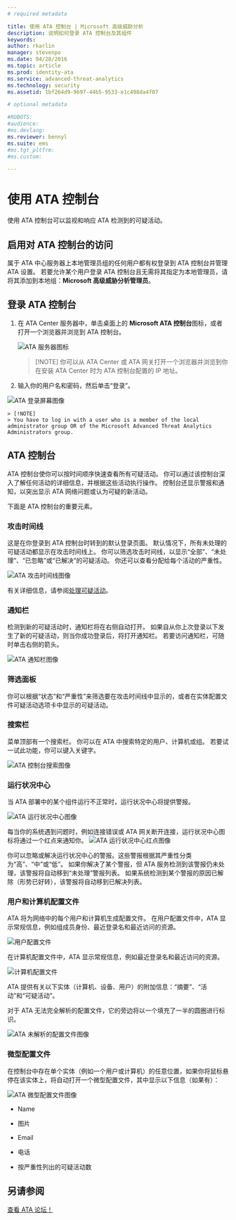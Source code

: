```yaml
---
# required metadata

title: 使用 ATA 控制台 | Microsoft 高级威胁分析
description: 说明如何登录 ATA 控制台及其组件
keywords:
author: rkarlin
manager: stevenpo
ms.date: 04/28/2016
ms.topic: article
ms.prod: identity-ata
ms.service: advanced-threat-analytics
ms.technology: security
ms.assetid: 1bf264d9-9697-44b5-9533-e1c498da4f07

# optional metadata

#ROBOTS:
#audience:
#ms.devlang:
ms.reviewer: bennyl
ms.suite: ems
#ms.tgt_pltfrm:
#ms.custom:

---
```


# 使用 ATA 控制台

使用 ATA 控制台可以监视和响应 ATA 检测到的可疑活动。

## 启用对 ATA 控制台的访问
属于 ATA 中心服务器上本地管理员组的任何用户都有权登录到 ATA 控制台并管理 ATA 设置。
若要允许某个用户登录 ATA 控制台且无需将其指定为本地管理员，请将其添加到本地组：**Microsoft 高级威胁分析管理员**。

## 登录 ATA 控制台

1. 在 ATA Center 服务器中，单击桌面上的 **Microsoft ATA 控制台**图标，或者打开一个浏览器并浏览到 ATA 控制台。

    ![ATA 服务器图标](media/ata-server-icon.png)

    > [!NOTE] 你可以从 ATA Center 或 ATA 网关打开一个浏览器并浏览到你在安装 ATA Center 时为 ATA 控制台配置的 IP 地址。    

2.  输入你的用户名和密码，然后单击“登录”。

![ATA 登录屏幕图像](media/ATA-log-in-screen.jpg)

    > [!NOTE]
    > You have to log in with a user who is a member of the local administrator group OR of the Microsoft Advanced Threat Analytics Administrators group.

## ATA 控制台

ATA 控制台使你可以按时间顺序快速查看所有可疑活动。 你可以通过该控制台深入了解任何活动的详细信息，并根据这些活动执行操作。 控制台还显示警报和通知，以突出显示 ATA 网络问题或认为可疑的新活动。

下面是 ATA 控制台的重要元素。


### 攻击时间线

这是在你登录到 ATA 控制台时转到的默认登录页面。 默认情况下，所有未处理的可疑活动都显示在攻击时间线上。 你可以筛选攻击时间线，以显示“全部”、“未处理”、“已忽略”或“已解决”的可疑活动。 你还可以查看分配给每个活动的严重性。

![ATA 攻击时间线图像](media/attack-timeline.png)

有关详细信息，请参阅[处理可疑活动](/advanced-threat-analytics/deploy-use/working-with-suspicious-activities)。

### 通知栏

检测到新的可疑活动时，通知栏将在右侧自动打开。 如果自从你上次登录以下发生了新的可疑活动，则当你成功登录后，将打开通知栏。 若要访问通知栏，可随时单击右侧的箭头。

![ATA 通知栏图像](media/notification-bar.png)

### 筛选面板

你可以根据“状态”和“严重性”来筛选要在攻击时间线中显示的，或者在实体配置文件可疑活动选项卡中显示的可疑活动。

### 搜索栏

菜单顶部有一个搜索栏。 你可以在 ATA 中搜索特定的用户、计算机或组。 若要试一试此功能，你可以键入关键字。

![ATA 控制台搜索图像](media/ATA-console-search.png)

### 运行状况中心

当 ATA 部署中的某个组件运行不正常时，运行状况中心将提供警报。

![ATA 运行状况中心图像](media/health-center.png)

每当你的系统遇到问题时，例如连接错误或 ATA 网关断开连接，运行状况中心图标将通过一个红点来通知你。 ![ATA 运行状况中心红点图像](media/ATA-Health-Center-Alert-red-dot.png)

你可以忽略或解决运行状况中心的警报。这些警报根据其严重性分类为“高”、“中”或“低”。 如果你解决了某个警报，但 ATA 服务检测到该警报仍未处理，该警报将自动移到“未处理”警报列表。 如果系统检测到某个警报的原因已解除（形势已好转），该警报将自动移到已解决列表。

### 用户和计算机配置文件

ATA 将为网络中的每个用户和计算机生成配置文件。 在用户配置文件中，ATA 显示常规信息，例如组成员身份、最近登录名和最近访问的资源。

![用户配置文件](media/user-profile.png)

在计算机配置文件中，ATA 显示常规信息，例如最近登录名和最近访问的资源。

![计算机配置文件](media/computer-profile.png)

ATA 提供有关以下实体（计算机、设备、用户）的附加信息：“摘要”、“活动”和“可疑活动”。

对于 ATA 无法完全解析的配置文件，它的旁边将以一个填充了一半的圆圈进行标识。


![ATA 未解析的配置文件图像](media/ATA-Unresolved-Profile.jpg)

### 微型配置文件

在控制台中存在单个实体（例如一个用户或计算机）的任意位置，如果你将鼠标悬停在该实体上，将自动打开一个微型配置文件，其中显示以下信息（如果有）：

![ATA 微型配置文件图像](media/ATA-mini-profile.jpg)

-   Name

-   图片

-   Email

-   电话

-   按严重性列出的可疑活动数



## 另请参阅
[查看 ATA 论坛！](https://social.technet.microsoft.com/Forums/security/en-US/home?forum=mata)


<!--HONumber=May16_HO3-->


